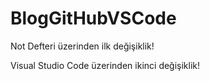 ﻿# BlogGitHubVSCode

Not Defteri üzerinden ilk değişiklik!

Visual Studio Code üzerinden ikinci değişiklik!